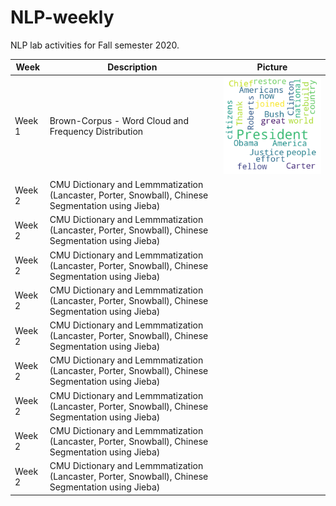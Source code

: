 # NLP-weekly
NLP lab activities for Fall semester 2020.

| Week | Description | Picture |
| --- | --- | --- |
| Week 1 | Brown-Corpus - Word Cloud and Frequency Distribution | ![Wordcloud](https://github.com/lopeselio/NLP-weekly/blob/master/wordcloud.png)|
| Week 2 | CMU Dictionary and Lemmmatization (Lancaster, Porter, Snowball), Chinese Segmentation using Jieba) | ![]()|
| Week 2 | CMU Dictionary and Lemmmatization (Lancaster, Porter, Snowball), Chinese Segmentation using Jieba) | ![]()|
| Week 2 | CMU Dictionary and Lemmmatization (Lancaster, Porter, Snowball), Chinese Segmentation using Jieba) | ![]()|
| Week 2 | CMU Dictionary and Lemmmatization (Lancaster, Porter, Snowball), Chinese Segmentation using Jieba) | ![]()|
| Week 2 | CMU Dictionary and Lemmmatization (Lancaster, Porter, Snowball), Chinese Segmentation using Jieba) | ![]()|
| Week 2 | CMU Dictionary and Lemmmatization (Lancaster, Porter, Snowball), Chinese Segmentation using Jieba) | ![]()|
| Week 2 | CMU Dictionary and Lemmmatization (Lancaster, Porter, Snowball), Chinese Segmentation using Jieba) | ![]()|
| Week 2 | CMU Dictionary and Lemmmatization (Lancaster, Porter, Snowball), Chinese Segmentation using Jieba) | ![]()|
| Week 2 | CMU Dictionary and Lemmmatization (Lancaster, Porter, Snowball), Chinese Segmentation using Jieba) | ![]()|

